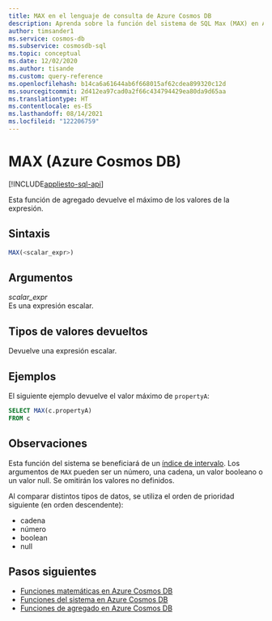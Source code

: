 ```yaml
---
title: MAX en el lenguaje de consulta de Azure Cosmos DB
description: Aprenda sobre la función del sistema de SQL Max (MAX) en Azure Cosmos DB.
author: timsander1
ms.service: cosmos-db
ms.subservice: cosmosdb-sql
ms.topic: conceptual
ms.date: 12/02/2020
ms.author: tisande
ms.custom: query-reference
ms.openlocfilehash: b14ca6a61644ab6f668015af62cdea899320c12d
ms.sourcegitcommit: 2d412ea97cad0a2f66c434794429ea80da9d65aa
ms.translationtype: HT
ms.contentlocale: es-ES
ms.lasthandoff: 08/14/2021
ms.locfileid: "122206759"
---
```

# <a name="max-azure-cosmos-db"></a>MAX (Azure Cosmos DB)
[!INCLUDE[appliesto-sql-api](../includes/appliesto-sql-api.md)]

Esta función de agregado devuelve el máximo de los valores de la expresión.
  
## <a name="syntax"></a>Sintaxis
  
```sql
MAX(<scalar_expr>)  
```  
  
## <a name="arguments"></a>Argumentos

*scalar_expr*  
   Es una expresión escalar. 
  
## <a name="return-types"></a>Tipos de valores devueltos
  
Devuelve una expresión escalar.  
  
## <a name="examples"></a>Ejemplos
  
El siguiente ejemplo devuelve el valor máximo de `propertyA`:
  
```sql
SELECT MAX(c.propertyA)
FROM c
```  

## <a name="remarks"></a>Observaciones

Esta función del sistema se beneficiará de un [índice de intervalo](../index-policy.md#includeexclude-strategy). Los argumentos de `MAX` pueden ser un número, una cadena, un valor booleano o un valor null. Se omitirán los valores no definidos.

Al comparar distintos tipos de datos, se utiliza el orden de prioridad siguiente (en orden descendente):

- cadena
- número
- boolean
- null

## <a name="next-steps"></a>Pasos siguientes

- [Funciones matemáticas en Azure Cosmos DB](sql-query-mathematical-functions.md)
- [Funciones del sistema en Azure Cosmos DB](sql-query-system-functions.md)
- [Funciones de agregado en Azure Cosmos DB](sql-query-aggregate-functions.md)